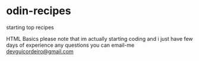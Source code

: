 # odin-recipes
starting top recipes 

HTML Basics 
please note that im actually starting coding and i just have few days of experience
any questions you can email-me devguicordeiro@gmail.com